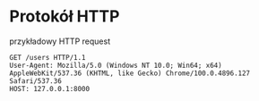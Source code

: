 # Protokół HTTP


przykładowy HTTP request
```http
GET /users HTTP/1.1
User-Agent: Mozilla/5.0 (Windows NT 10.0; Win64; x64) AppleWebKit/537.36 (KHTML, like Gecko) Chrome/100.0.4896.127 Safari/537.36
HOST: 127.0.0.1:8000
```

